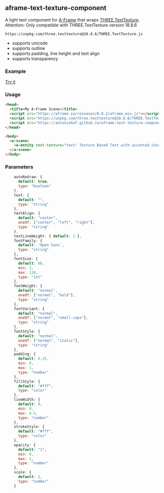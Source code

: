 ## aframe-text-texture-component

A light text component for [A-Frame](https://aframe.io) that wraps
[THREE.TextTexture](https://github.com/SeregPie/THREE.TextTexture).
Attention: Only compatible with THREE.TextTexture version 18.8.6

```https://unpkg.com/three.texttexture@18.8.6/THREE.TextTexture.js```

* supports unicode
* supports outline 
* supports padding, line height and text align
* supports transparency

### Example
[Try it](https://antoniohof.github.io/aframe-text-texture-component/example/)


### Usage

```html
<head>
  <title>My A-Frame Scene</title>
  <script src="https://aframe.io/releases/0.8.2/aframe.min.js"></script>
  <script src="https://unpkg.com/three.texttexture@18.8.6/THREE.TextTexture.js"></script>
  <script src="https://antoniohof.github.io/aframe-text-texture-component/dist/aframe-text-texture-component.min.js"></script>
</head>

<body>
  <a-scene>
    <a-entity text-texture="text: Texture Based Text with accented characters (á, ã, â...); scale: 1.5" position="0 0 -10"> </a-entity>
  </a-scene>
</body>
```

### Parameters
```javascript
    autoRedraw: {
      default: true,
      type: "boolean"
    },
    text: {
      default: "",
      type: "string"
    },
    textAlign: {
      default: "center",
      oneOf: ["center", "left", "right"],
      type: "string"
    },
    textLineHeight: { default: 1 },
    fontFamily: {
      default: 'Open Sans',
      type: "string"
    },
    fontSize: {
      default: 60,
      min: 1,
      max: 128,
      type: "int"
    },
    fontWeight: {
      default: "normal",
      oneOf: ["normal", "bold"],
      type: "string"
    },
    fontVariant: {
      default: "normal",
      oneOf: ["normal", "small-caps"],
      type: "string"
    },
    fontStyle: {
      default: "normal",
      oneOf: ["normal", "italic"],
      type: "string"
    },
    padding: {
      default: 0.25,
      min: 0,
      max: 1,
      type: "number"
    },
    fillStyle: {
      default: "#fff",
      type: "color"
    },
    lineWidth: {
      default: 0,
      min: 0,
      max: 0.5,
      type: "number"
    },
    strokeStyle: {
      default: "#fff",
      type: "color"
    },
    opacity: {
      default: "1",
      min: 0,
      max: 1,
      type: "number"
    },
    scale: {
      default: 1,
      type: "number"
    }
```
